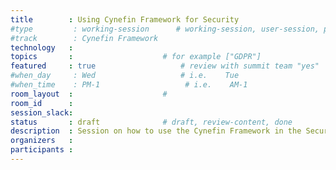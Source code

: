 ```yaml
---
title        : Using Cynefin Framework for Security
#type         : working-session      # working-session, user-session, product-session
#track        : Cynefin Framework
technology   :
topics       :                    # for example ["GDPR"]
featured     : true                   # review with summit team "yes"
#when_day     : Wed                   # i.e.    Tue
#when_time    : PM-1                   # i.e.    AM-1
room_layout  :                    #
room_id      :
session_slack: 
status       : draft              # draft, review-content, done
description  : Session on how to use the Cynefin Framework in the Security Domain
organizers   :
participants :
---
```



<!--(add intro)

## WHY

(...)

## What

(...)

## Outcomes

(...)

## References

(...)


## Previous-->
